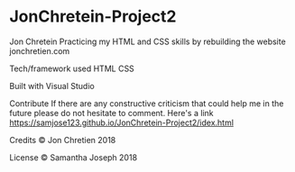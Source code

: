 # JonChretein-Project2

Jon Chretein
Practicing my HTML and CSS skills by rebuilding the website jonchretien.com



Tech/framework used
HTML
CSS

Built with
Visual Studio 

Contribute
If there are any constructive criticism that could help me in the future please do not hesitate to comment. Here's a link  https://samjose123.github.io/JonChretein-Project2/idex.html

Credits
 © Jon Chretien 2018


License
© Samantha Joseph 2018
